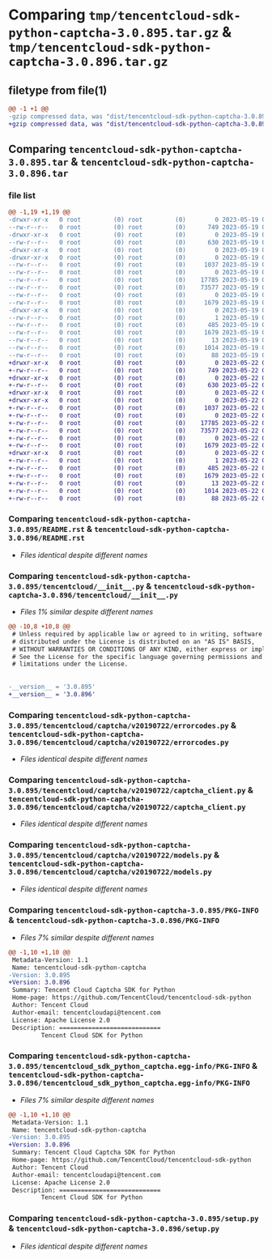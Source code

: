 # Comparing `tmp/tencentcloud-sdk-python-captcha-3.0.895.tar.gz` & `tmp/tencentcloud-sdk-python-captcha-3.0.896.tar.gz`

## filetype from file(1)

```diff
@@ -1 +1 @@
-gzip compressed data, was "dist/tencentcloud-sdk-python-captcha-3.0.895.tar", last modified: Fri May 19 02:44:16 2023, max compression
+gzip compressed data, was "dist/tencentcloud-sdk-python-captcha-3.0.896.tar", last modified: Mon May 22 00:16:32 2023, max compression
```

## Comparing `tencentcloud-sdk-python-captcha-3.0.895.tar` & `tencentcloud-sdk-python-captcha-3.0.896.tar`

### file list

```diff
@@ -1,19 +1,19 @@
-drwxr-xr-x   0 root         (0) root         (0)        0 2023-05-19 02:44:16.000000 tencentcloud-sdk-python-captcha-3.0.895/
--rw-r--r--   0 root         (0) root         (0)      749 2023-05-19 02:44:16.000000 tencentcloud-sdk-python-captcha-3.0.895/README.rst
-drwxr-xr-x   0 root         (0) root         (0)        0 2023-05-19 02:44:16.000000 tencentcloud-sdk-python-captcha-3.0.895/tencentcloud/
--rw-r--r--   0 root         (0) root         (0)      630 2023-05-19 02:44:16.000000 tencentcloud-sdk-python-captcha-3.0.895/tencentcloud/__init__.py
-drwxr-xr-x   0 root         (0) root         (0)        0 2023-05-19 02:44:16.000000 tencentcloud-sdk-python-captcha-3.0.895/tencentcloud/captcha/
-drwxr-xr-x   0 root         (0) root         (0)        0 2023-05-19 02:44:16.000000 tencentcloud-sdk-python-captcha-3.0.895/tencentcloud/captcha/v20190722/
--rw-r--r--   0 root         (0) root         (0)     1037 2023-05-19 02:44:16.000000 tencentcloud-sdk-python-captcha-3.0.895/tencentcloud/captcha/v20190722/errorcodes.py
--rw-r--r--   0 root         (0) root         (0)        0 2023-05-19 02:44:16.000000 tencentcloud-sdk-python-captcha-3.0.895/tencentcloud/captcha/v20190722/__init__.py
--rw-r--r--   0 root         (0) root         (0)    17785 2023-05-19 02:44:16.000000 tencentcloud-sdk-python-captcha-3.0.895/tencentcloud/captcha/v20190722/captcha_client.py
--rw-r--r--   0 root         (0) root         (0)    73577 2023-05-19 02:44:16.000000 tencentcloud-sdk-python-captcha-3.0.895/tencentcloud/captcha/v20190722/models.py
--rw-r--r--   0 root         (0) root         (0)        0 2023-05-19 02:44:16.000000 tencentcloud-sdk-python-captcha-3.0.895/tencentcloud/captcha/__init__.py
--rw-r--r--   0 root         (0) root         (0)     1679 2023-05-19 02:44:16.000000 tencentcloud-sdk-python-captcha-3.0.895/PKG-INFO
-drwxr-xr-x   0 root         (0) root         (0)        0 2023-05-19 02:44:16.000000 tencentcloud-sdk-python-captcha-3.0.895/tencentcloud_sdk_python_captcha.egg-info/
--rw-r--r--   0 root         (0) root         (0)        1 2023-05-19 02:44:16.000000 tencentcloud-sdk-python-captcha-3.0.895/tencentcloud_sdk_python_captcha.egg-info/dependency_links.txt
--rw-r--r--   0 root         (0) root         (0)      485 2023-05-19 02:44:16.000000 tencentcloud-sdk-python-captcha-3.0.895/tencentcloud_sdk_python_captcha.egg-info/SOURCES.txt
--rw-r--r--   0 root         (0) root         (0)     1679 2023-05-19 02:44:16.000000 tencentcloud-sdk-python-captcha-3.0.895/tencentcloud_sdk_python_captcha.egg-info/PKG-INFO
--rw-r--r--   0 root         (0) root         (0)       13 2023-05-19 02:44:16.000000 tencentcloud-sdk-python-captcha-3.0.895/tencentcloud_sdk_python_captcha.egg-info/top_level.txt
--rw-r--r--   0 root         (0) root         (0)     1014 2023-05-19 02:44:16.000000 tencentcloud-sdk-python-captcha-3.0.895/setup.py
--rw-r--r--   0 root         (0) root         (0)       88 2023-05-19 02:44:16.000000 tencentcloud-sdk-python-captcha-3.0.895/setup.cfg
+drwxr-xr-x   0 root         (0) root         (0)        0 2023-05-22 00:16:32.000000 tencentcloud-sdk-python-captcha-3.0.896/
+-rw-r--r--   0 root         (0) root         (0)      749 2023-05-22 00:16:32.000000 tencentcloud-sdk-python-captcha-3.0.896/README.rst
+drwxr-xr-x   0 root         (0) root         (0)        0 2023-05-22 00:16:32.000000 tencentcloud-sdk-python-captcha-3.0.896/tencentcloud/
+-rw-r--r--   0 root         (0) root         (0)      630 2023-05-22 00:16:32.000000 tencentcloud-sdk-python-captcha-3.0.896/tencentcloud/__init__.py
+drwxr-xr-x   0 root         (0) root         (0)        0 2023-05-22 00:16:32.000000 tencentcloud-sdk-python-captcha-3.0.896/tencentcloud/captcha/
+drwxr-xr-x   0 root         (0) root         (0)        0 2023-05-22 00:16:32.000000 tencentcloud-sdk-python-captcha-3.0.896/tencentcloud/captcha/v20190722/
+-rw-r--r--   0 root         (0) root         (0)     1037 2023-05-22 00:16:32.000000 tencentcloud-sdk-python-captcha-3.0.896/tencentcloud/captcha/v20190722/errorcodes.py
+-rw-r--r--   0 root         (0) root         (0)        0 2023-05-22 00:16:32.000000 tencentcloud-sdk-python-captcha-3.0.896/tencentcloud/captcha/v20190722/__init__.py
+-rw-r--r--   0 root         (0) root         (0)    17785 2023-05-22 00:16:32.000000 tencentcloud-sdk-python-captcha-3.0.896/tencentcloud/captcha/v20190722/captcha_client.py
+-rw-r--r--   0 root         (0) root         (0)    73577 2023-05-22 00:16:32.000000 tencentcloud-sdk-python-captcha-3.0.896/tencentcloud/captcha/v20190722/models.py
+-rw-r--r--   0 root         (0) root         (0)        0 2023-05-22 00:16:32.000000 tencentcloud-sdk-python-captcha-3.0.896/tencentcloud/captcha/__init__.py
+-rw-r--r--   0 root         (0) root         (0)     1679 2023-05-22 00:16:32.000000 tencentcloud-sdk-python-captcha-3.0.896/PKG-INFO
+drwxr-xr-x   0 root         (0) root         (0)        0 2023-05-22 00:16:32.000000 tencentcloud-sdk-python-captcha-3.0.896/tencentcloud_sdk_python_captcha.egg-info/
+-rw-r--r--   0 root         (0) root         (0)        1 2023-05-22 00:16:32.000000 tencentcloud-sdk-python-captcha-3.0.896/tencentcloud_sdk_python_captcha.egg-info/dependency_links.txt
+-rw-r--r--   0 root         (0) root         (0)      485 2023-05-22 00:16:32.000000 tencentcloud-sdk-python-captcha-3.0.896/tencentcloud_sdk_python_captcha.egg-info/SOURCES.txt
+-rw-r--r--   0 root         (0) root         (0)     1679 2023-05-22 00:16:32.000000 tencentcloud-sdk-python-captcha-3.0.896/tencentcloud_sdk_python_captcha.egg-info/PKG-INFO
+-rw-r--r--   0 root         (0) root         (0)       13 2023-05-22 00:16:32.000000 tencentcloud-sdk-python-captcha-3.0.896/tencentcloud_sdk_python_captcha.egg-info/top_level.txt
+-rw-r--r--   0 root         (0) root         (0)     1014 2023-05-22 00:16:32.000000 tencentcloud-sdk-python-captcha-3.0.896/setup.py
+-rw-r--r--   0 root         (0) root         (0)       88 2023-05-22 00:16:32.000000 tencentcloud-sdk-python-captcha-3.0.896/setup.cfg
```

### Comparing `tencentcloud-sdk-python-captcha-3.0.895/README.rst` & `tencentcloud-sdk-python-captcha-3.0.896/README.rst`

 * *Files identical despite different names*

### Comparing `tencentcloud-sdk-python-captcha-3.0.895/tencentcloud/__init__.py` & `tencentcloud-sdk-python-captcha-3.0.896/tencentcloud/__init__.py`

 * *Files 1% similar despite different names*

```diff
@@ -10,8 +10,8 @@
 # Unless required by applicable law or agreed to in writing, software
 # distributed under the License is distributed on an "AS IS" BASIS,
 # WITHOUT WARRANTIES OR CONDITIONS OF ANY KIND, either express or implied.
 # See the License for the specific language governing permissions and
 # limitations under the License.
 
 
-__version__ = '3.0.895'
+__version__ = '3.0.896'
```

### Comparing `tencentcloud-sdk-python-captcha-3.0.895/tencentcloud/captcha/v20190722/errorcodes.py` & `tencentcloud-sdk-python-captcha-3.0.896/tencentcloud/captcha/v20190722/errorcodes.py`

 * *Files identical despite different names*

### Comparing `tencentcloud-sdk-python-captcha-3.0.895/tencentcloud/captcha/v20190722/captcha_client.py` & `tencentcloud-sdk-python-captcha-3.0.896/tencentcloud/captcha/v20190722/captcha_client.py`

 * *Files identical despite different names*

### Comparing `tencentcloud-sdk-python-captcha-3.0.895/tencentcloud/captcha/v20190722/models.py` & `tencentcloud-sdk-python-captcha-3.0.896/tencentcloud/captcha/v20190722/models.py`

 * *Files identical despite different names*

### Comparing `tencentcloud-sdk-python-captcha-3.0.895/PKG-INFO` & `tencentcloud-sdk-python-captcha-3.0.896/PKG-INFO`

 * *Files 7% similar despite different names*

```diff
@@ -1,10 +1,10 @@
 Metadata-Version: 1.1
 Name: tencentcloud-sdk-python-captcha
-Version: 3.0.895
+Version: 3.0.896
 Summary: Tencent Cloud Captcha SDK for Python
 Home-page: https://github.com/TencentCloud/tencentcloud-sdk-python
 Author: Tencent Cloud
 Author-email: tencentcloudapi@tencent.com
 License: Apache License 2.0
 Description: ============================
         Tencent Cloud SDK for Python
```

### Comparing `tencentcloud-sdk-python-captcha-3.0.895/tencentcloud_sdk_python_captcha.egg-info/PKG-INFO` & `tencentcloud-sdk-python-captcha-3.0.896/tencentcloud_sdk_python_captcha.egg-info/PKG-INFO`

 * *Files 7% similar despite different names*

```diff
@@ -1,10 +1,10 @@
 Metadata-Version: 1.1
 Name: tencentcloud-sdk-python-captcha
-Version: 3.0.895
+Version: 3.0.896
 Summary: Tencent Cloud Captcha SDK for Python
 Home-page: https://github.com/TencentCloud/tencentcloud-sdk-python
 Author: Tencent Cloud
 Author-email: tencentcloudapi@tencent.com
 License: Apache License 2.0
 Description: ============================
         Tencent Cloud SDK for Python
```

### Comparing `tencentcloud-sdk-python-captcha-3.0.895/setup.py` & `tencentcloud-sdk-python-captcha-3.0.896/setup.py`

 * *Files identical despite different names*

